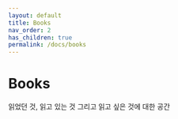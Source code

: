 ```yaml
---
layout: default
title: Books 
nav_order: 2
has_children: true
permalink: /docs/books
---
```


# Books
읽었던 것, 읽고 있는 것 그리고 읽고 싶은 것에 대한 공간
